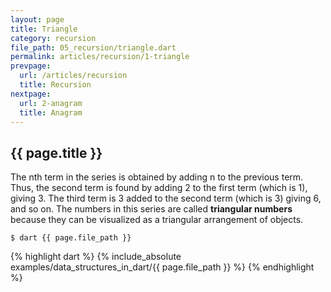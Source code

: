 ```yaml
---
layout: page
title: Triangle
category: recursion
file_path: 05_recursion/triangle.dart
permalink: articles/recursion/1-triangle
prevpage: 
  url: /articles/recursion
  title: Recursion
nextpage: 
  url: 2-anagram
  title: Anagram
---
```


## {{ page.title }}

The nth term in the series is obtained by adding n to the previous term.
Thus, the second term is found by adding 2 to the first term (which is 1), giving 3. The third term is 3 added to the second term (which is 3) giving 6, and so on.
The numbers in this series are called **triangular numbers** because they can be visualized as a triangular arrangement of objects.

```terminal
$ dart {{ page.file_path }}
```      


{% highlight dart %}
{% include_absolute examples/data_structures_in_dart/{{ page.file_path }} %}
{% endhighlight %}      
